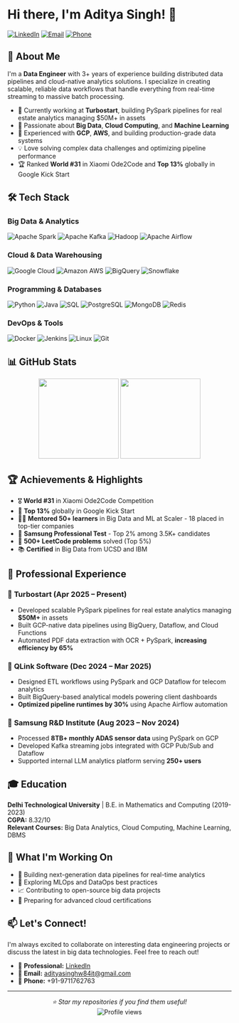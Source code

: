 # Hi there, I'm Aditya Singh! 👋

[![LinkedIn](https://img.shields.io/badge/LinkedIn-0077B5?style=for-the-badge&logo=linkedin&logoColor=white)](https://linkedin.com/in/aditya-singh-21092000)
[![Email](https://img.shields.io/badge/Email-D14836?style=for-the-badge&logo=gmail&logoColor=white)](mailto:adityasinghw84it@gmail.com)
[![Phone](https://img.shields.io/badge/Phone-25D366?style=for-the-badge&logo=whatsapp&logoColor=white)](tel:+919711762763)

## 🚀 About Me

I'm a **Data Engineer** with 3+ years of experience building distributed data pipelines and cloud-native analytics solutions. I specialize in creating scalable, reliable data workflows that handle everything from real-time streaming to massive batch processing.

- 🔭 Currently working at **Turbostart**, building PySpark pipelines for real estate analytics managing $50M+ in assets
- 🌱 Passionate about **Big Data**, **Cloud Computing**, and **Machine Learning**
- 🎯 Experienced with **GCP**, **AWS**, and building production-grade data systems
- 💡 Love solving complex data challenges and optimizing pipeline performance
- 🏆 Ranked **World #31** in Xiaomi Ode2Code and **Top 13%** globally in Google Kick Start

## 🛠️ Tech Stack

### Big Data & Analytics
![Apache Spark](https://img.shields.io/badge/Apache%20Spark-E25A1C?style=for-the-badge&logo=apachespark&logoColor=white)
![Apache Kafka](https://img.shields.io/badge/Apache%20Kafka-231F20?style=for-the-badge&logo=apachekafka&logoColor=white)
![Hadoop](https://img.shields.io/badge/Hadoop-66CCFF?style=for-the-badge&logo=apachehadoop&logoColor=black)
![Apache Airflow](https://img.shields.io/badge/Apache%20Airflow-017CEE?style=for-the-badge&logo=apacheairflow&logoColor=white)

### Cloud & Data Warehousing
![Google Cloud](https://img.shields.io/badge/Google%20Cloud-4285F4?style=for-the-badge&logo=googlecloud&logoColor=white)
![Amazon AWS](https://img.shields.io/badge/Amazon%20AWS-232F3E?style=for-the-badge&logo=amazonaws&logoColor=white)
![BigQuery](https://img.shields.io/badge/BigQuery-669DF6?style=for-the-badge&logo=googlebigquery&logoColor=white)
![Snowflake](https://img.shields.io/badge/Snowflake-29B5E8?style=for-the-badge&logo=snowflake&logoColor=white)

### Programming & Databases
![Python](https://img.shields.io/badge/Python-3776AB?style=for-the-badge&logo=python&logoColor=white)
![Java](https://img.shields.io/badge/Java-007396?style=for-the-badge&logo=java&logoColor=white)
![SQL](https://img.shields.io/badge/SQL-4479A1?style=for-the-badge&logo=postgresql&logoColor=white)
![PostgreSQL](https://img.shields.io/badge/PostgreSQL-336791?style=for-the-badge&logo=postgresql&logoColor=white)
![MongoDB](https://img.shields.io/badge/MongoDB-47A248?style=for-the-badge&logo=mongodb&logoColor=white)
![Redis](https://img.shields.io/badge/Redis-DC382D?style=for-the-badge&logo=redis&logoColor=white)

### DevOps & Tools
![Docker](https://img.shields.io/badge/Docker-2496ED?style=for-the-badge&logo=docker&logoColor=white)
![Jenkins](https://img.shields.io/badge/Jenkins-D24939?style=for-the-badge&logo=jenkins&logoColor=white)
![Linux](https://img.shields.io/badge/Linux-FCC624?style=for-the-badge&logo=linux&logoColor=black)
![Git](https://img.shields.io/badge/Git-F05032?style=for-the-badge&logo=git&logoColor=white)

## 📊 GitHub Stats

<div align="center">
  <img height="180em" src="https://github-readme-stats.vercel.app/api?username=aditya-singh0&show_icons=true&theme=tokyonight&include_all_commits=true&count_private=true"/>
  <img height="180em" src="https://github-readme-stats.vercel.app/api/top-langs/?username=aditya-singh0&layout=compact&langs_count=8&theme=tokyonight"/>
</div>

## 🏆 Achievements & Highlights

- 🎖️ **World #31** in Xiaomi Ode2Code Competition
- 🏅 **Top 13%** globally in Google Kick Start
- 🧑‍🏫 **Mentored 50+ learners** in Big Data and ML at Scaler - 18 placed in top-tier companies
- 🎯 **Samsung Professional Test** - Top 2% among 3.5K+ candidates
- 💪 **500+ LeetCode problems** solved (Top 5%)
- 📚 **Certified** in Big Data from UCSD and IBM

## 💼 Professional Experience

### 🏢 **Turbostart** (Apr 2025 – Present)
- Developed scalable PySpark pipelines for real estate analytics managing **$50M+** in assets
- Built GCP-native data pipelines using BigQuery, Dataflow, and Cloud Functions
- Automated PDF data extraction with OCR + PySpark, **increasing efficiency by 65%**

### 🏢 **QLink Software** (Dec 2024 – Mar 2025)
- Designed ETL workflows using PySpark and GCP Dataflow for telecom analytics
- Built BigQuery-based analytical models powering client dashboards
- **Optimized pipeline runtimes by 30%** using Apache Airflow automation

### 🏢 **Samsung R&D Institute** (Aug 2023 – Nov 2024)
- Processed **8TB+ monthly ADAS sensor data** using PySpark on GCP
- Developed Kafka streaming jobs integrated with GCP Pub/Sub and Dataflow
- Supported internal LLM analytics platform serving **250+ users**

## 🎓 Education

**Delhi Technological University** | B.E. in Mathematics and Computing (2019-2023)  
**CGPA:** 8.32/10  
**Relevant Courses:** Big Data Analytics, Cloud Computing, Machine Learning, DBMS

## 🌟 What I'm Working On

- 🔧 Building next-generation data pipelines for real-time analytics
- 🚀 Exploring MLOps and DataOps best practices
- 📈 Contributing to open-source big data projects
- 🎯 Preparing for advanced cloud certifications

## 📫 Let's Connect!

I'm always excited to collaborate on interesting data engineering projects or discuss the latest in big data technologies. Feel free to reach out!

- 💼 **Professional:** [LinkedIn](https://linkedin.com/in/aditya-singh-21092000)
- 📧 **Email:** adityasinghw84it@gmail.com
- 📱 **Phone:** +91-9711762763

---

<div align="center">
  <i>⭐ Star my repositories if you find them useful!</i>
</div>

<div align="center">
  <img src="https://komarev.com/ghpvc/?username=aditya-singh0&label=Profile%20views&color=0e75b6&style=flat" alt="Profile views" />
</div>

